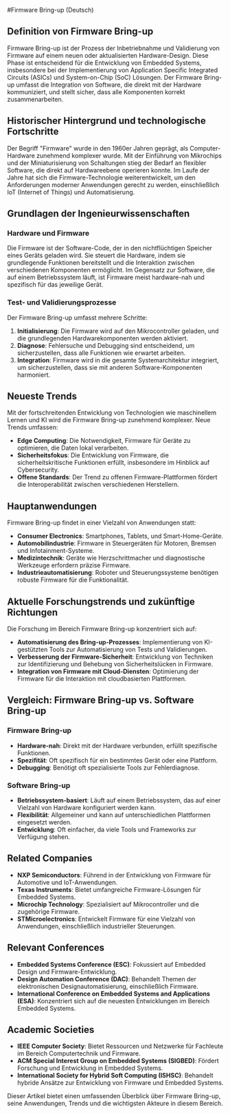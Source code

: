 #Firmware Bring-up (Deutsch)

## Definition von Firmware Bring-up

Firmware Bring-up ist der Prozess der Inbetriebnahme und Validierung von Firmware auf einem neuen oder aktualisierten Hardware-Design. Diese Phase ist entscheidend für die Entwicklung von Embedded Systems, insbesondere bei der Implementierung von Application Specific Integrated Circuits (ASICs) und System-on-Chip (SoC) Lösungen. Der Firmware Bring-up umfasst die Integration von Software, die direkt mit der Hardware kommuniziert, und stellt sicher, dass alle Komponenten korrekt zusammenarbeiten.

## Historischer Hintergrund und technologische Fortschritte

Der Begriff "Firmware" wurde in den 1960er Jahren geprägt, als Computer-Hardware zunehmend komplexer wurde. Mit der Einführung von Mikrochips und der Miniaturisierung von Schaltungen stieg der Bedarf an flexibler Software, die direkt auf Hardwareebene operieren konnte. Im Laufe der Jahre hat sich die Firmware-Technologie weiterentwickelt, um den Anforderungen moderner Anwendungen gerecht zu werden, einschließlich IoT (Internet of Things) und Automatisierung.

## Grundlagen der Ingenieurwissenschaften

### Hardware und Firmware

Die Firmware ist der Software-Code, der in den nichtflüchtigen Speicher eines Geräts geladen wird. Sie steuert die Hardware, indem sie grundlegende Funktionen bereitstellt und die Interaktion zwischen verschiedenen Komponenten ermöglicht. Im Gegensatz zur Software, die auf einem Betriebssystem läuft, ist Firmware meist hardware-nah und spezifisch für das jeweilige Gerät.

### Test- und Validierungsprozesse

Der Firmware Bring-up umfasst mehrere Schritte:

1. **Initialisierung**: Die Firmware wird auf den Mikrocontroller geladen, und die grundlegenden Hardwarekomponenten werden aktiviert.
2. **Diagnose**: Fehlersuche und Debugging sind entscheidend, um sicherzustellen, dass alle Funktionen wie erwartet arbeiten.
3. **Integration**: Firmware wird in die gesamte Systemarchitektur integriert, um sicherzustellen, dass sie mit anderen Software-Komponenten harmoniert.

## Neueste Trends

Mit der fortschreitenden Entwicklung von Technologien wie maschinellem Lernen und KI wird die Firmware Bring-up zunehmend komplexer. Neue Trends umfassen:

- **Edge Computing**: Die Notwendigkeit, Firmware für Geräte zu optimieren, die Daten lokal verarbeiten.
- **Sicherheitsfokus**: Die Entwicklung von Firmware, die sicherheitskritische Funktionen erfüllt, insbesondere im Hinblick auf Cybersecurity.
- **Offene Standards**: Der Trend zu offenen Firmware-Plattformen fördert die Interoperabilität zwischen verschiedenen Herstellern.

## Hauptanwendungen

Firmware Bring-up findet in einer Vielzahl von Anwendungen statt:

- **Consumer Electronics**: Smartphones, Tablets, und Smart-Home-Geräte.
- **Automobilindustrie**: Firmware in Steuergeräten für Motoren, Bremsen und Infotainment-Systeme.
- **Medizintechnik**: Geräte wie Herzschrittmacher und diagnostische Werkzeuge erfordern präzise Firmware.
- **Industrieautomatisierung**: Roboter und Steuerungssysteme benötigen robuste Firmware für die Funktionalität.

## Aktuelle Forschungstrends und zukünftige Richtungen

Die Forschung im Bereich Firmware Bring-up konzentriert sich auf:

- **Automatisierung des Bring-up-Prozesses**: Implementierung von KI-gestützten Tools zur Automatisierung von Tests und Validierungen.
- **Verbesserung der Firmware-Sicherheit**: Entwicklung von Techniken zur Identifizierung und Behebung von Sicherheitslücken in Firmware.
- **Integration von Firmware mit Cloud-Diensten**: Optimierung der Firmware für die Interaktion mit cloudbasierten Plattformen.

## Vergleich: Firmware Bring-up vs. Software Bring-up

### Firmware Bring-up

- **Hardware-nah**: Direkt mit der Hardware verbunden, erfüllt spezifische Funktionen.
- **Spezifität**: Oft spezifisch für ein bestimmtes Gerät oder eine Plattform.
- **Debugging**: Benötigt oft spezialisierte Tools zur Fehlerdiagnose.

### Software Bring-up

- **Betriebssystem-basiert**: Läuft auf einem Betriebssystem, das auf einer Vielzahl von Hardware konfiguriert werden kann.
- **Flexibilität**: Allgemeiner und kann auf unterschiedlichen Plattformen eingesetzt werden.
- **Entwicklung**: Oft einfacher, da viele Tools und Frameworks zur Verfügung stehen.

## Related Companies

- **NXP Semiconductors**: Führend in der Entwicklung von Firmware für Automotive und IoT-Anwendungen.
- **Texas Instruments**: Bietet umfangreiche Firmware-Lösungen für Embedded Systems.
- **Microchip Technology**: Spezialisiert auf Mikrocontroller und die zugehörige Firmware.
- **STMicroelectronics**: Entwickelt Firmware für eine Vielzahl von Anwendungen, einschließlich industrieller Steuerungen.

## Relevant Conferences

- **Embedded Systems Conference (ESC)**: Fokussiert auf Embedded Design und Firmware-Entwicklung.
- **Design Automation Conference (DAC)**: Behandelt Themen der elektronischen Designautomatisierung, einschließlich Firmware.
- **International Conference on Embedded Systems and Applications (ESA)**: Konzentriert sich auf die neuesten Entwicklungen im Bereich Embedded Systems.

## Academic Societies

- **IEEE Computer Society**: Bietet Ressourcen und Netzwerke für Fachleute im Bereich Computertechnik und Firmware.
- **ACM Special Interest Group on Embedded Systems (SIGBED)**: Fördert Forschung und Entwicklung in Embedded Systems.
- **International Society for Hybrid Soft Computing (ISHSC)**: Behandelt hybride Ansätze zur Entwicklung von Firmware und Embedded Systems.

Dieser Artikel bietet einen umfassenden Überblick über Firmware Bring-up, seine Anwendungen, Trends und die wichtigsten Akteure in diesem Bereich.